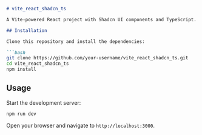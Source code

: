 ```markdown
# vite_react_shadcn_ts

A Vite-powered React project with Shadcn UI components and TypeScript.

## Installation

Clone this repository and install the dependencies:

```bash
git clone https://github.com/your-username/vite_react_shadcn_ts.git
cd vite_react_shadcn_ts
npm install
```

## Usage

Start the development server:

```bash
npm run dev
```

Open your browser and navigate to `http://localhost:3000`.

